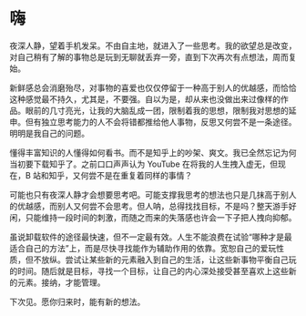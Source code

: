 # 嗨
夜深人静，望着手机发呆。不由自主地，就进入了一些思考。我的欲望总是改变，对自己稍有了解的事物总是玩到无聊就丢弃一旁，直到下次再次有点想法，周而复始。

新鲜感总会消磨殆尽，对事物的喜爱也仅仅停留于一种高于别人的优越感，而恰恰这种感觉最不持久，尤其是，不要强。自以为是，却从来也没做出来过像样的作品。眼前的几寸亮光，让我的大脑乱成一团，限制着我的思想，限制我对思想的延申。但有独立思考能力的人不会将错都推给他人事物，反思又何尝不是一条途径。明明是我自己的问题。

懂得丰富知识的人懂得如何看书。而不是知乎上的吵架、爽文。我已全然忘记为何当初要下载知乎了。之前口口声声认为 YouTube 在将我的人生拽入虚无，但现在，B 站和知乎，又何尝不是在重复着同样的事情？

可能也只有夜深人静才会想要思考吧。可能支撑我思考的想法也只是几抹高于别人的优越感，而别人又何尝不会思考。但人呐，总得找找目标，不是吗？整天游手好闲，只能维持一段时间的刺激，而随之而来的失落感也许会一下子把人拽向抑郁。

虽说卸载软件的途径最快速，但不一定最有效。人生不能浪费在试验“哪种才是最适合自己的方法”上，而是尽快寻找能作为辅助作用的依靠。宽恕自己的爱玩性质，但不放纵。尝试让某些新的元素融入到自己的生活，让这些新事物平衡自己玩的时间。随后就是目标，寻找一个目标，让自己的内心深处接受甚至喜欢上这些新的元素。接纳，才能管理。

下次见。愿你归来时，能有新的想法。

